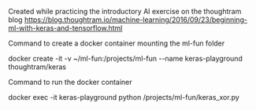 Created while practicing the introductory AI exercise on the thoughtram blog
https://blog.thoughtram.io/machine-learning/2016/09/23/beginning-ml-with-keras-and-tensorflow.html

Command to create a docker container mounting the ml-fun folder 

docker create -it -v ~/ml-fun:/projects/ml-fun --name keras-playground thoughtram/keras

Command to run the docker container 

docker exec -it keras-playground python /projects/ml-fun/keras_xor.py